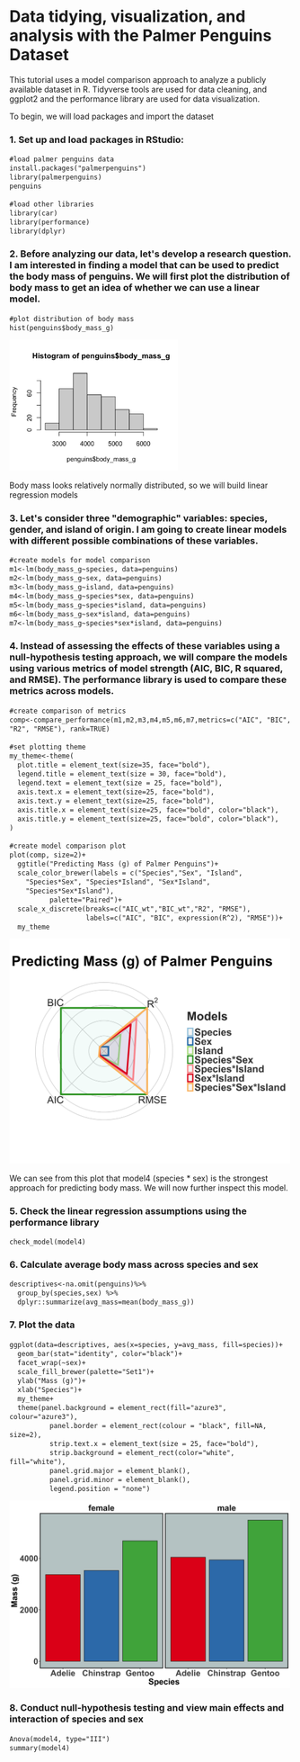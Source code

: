 # Data tidying, visualization, and analysis with the Palmer Penguins Dataset 
This tutorial uses a model comparison approach to analyze a publicly available dataset in R. Tidyverse tools are used for data cleaning, and ggplot2 and the performance library are used for data visualization. 

To begin, we will load packages and import the dataset 

### 1. Set up and load packages in RStudio: 
```
#load palmer penguins data
install.packages("palmerpenguins")
library(palmerpenguins)
penguins

#load other libraries
library(car)
library(performance)
library(dplyr)
```

### 2. Before analyzing our data, let's develop a research question. I am interested in finding a model that can be used to predict the body mass of penguins. We will first plot the distribution of body mass to get an idea of whether we can use a linear model.
```
#plot distribution of body mass
hist(penguins$body_mass_g)
```
<img src="https://github.com/mfrankz/palmer_penguins/blob/main/mass_dist.png" width="300">

Body mass looks relatively normally distributed, so we will build linear regression models


### 3. Let's consider three "demographic" variables: species, gender, and island of origin. I am going to create linear models with different possible combinations of these variables. 
```
#create models for model comparison
m1<-lm(body_mass_g~species, data=penguins)
m2<-lm(body_mass_g~sex, data=penguins)
m3<-lm(body_mass_g~island, data=penguins)
m4<-lm(body_mass_g~species*sex, data=penguins)
m5<-lm(body_mass_g~species*island, data=penguins)
m6<-lm(body_mass_g~sex*island, data=penguins)
m7<-lm(body_mass_g~species*sex*island, data=penguins)
```

### 4. Instead of assessing the effects of these variables using a null-hypothesis testing approach, we will compare the models using various metrics of model strength (AIC, BIC, R squared, and RMSE). The performance library is used to compare these metrics across models.
```
#create comparison of metrics
comp<-compare_performance(m1,m2,m3,m4,m5,m6,m7,metrics=c("AIC", "BIC",  "R2", "RMSE"), rank=TRUE)

#set plotting theme
my_theme<-theme(
  plot.title = element_text(size=35, face="bold"),
  legend.title = element_text(size = 30, face="bold"),
  legend.text = element_text(size = 25, face="bold"),
  axis.text.x = element_text(size=25, face="bold"),
  axis.text.y = element_text(size=25, face="bold"),
  axis.title.x = element_text(size=25, face="bold", color="black"),
  axis.title.y = element_text(size=25, face="bold", color="black"),
)

#create model comparison plot
plot(comp, size=2)+ 
  ggtitle("Predicting Mass (g) of Palmer Penguins")+ 
  scale_color_brewer(labels = c("Species","Sex", "Island", 
    "Species*Sex", "Species*Island", "Sex*Island",
    "Species*Sex*Island"), 
          palette="Paired")+
  scale_x_discrete(breaks=c("AIC_wt","BIC_wt","R2", "RMSE"),
                   labels=c("AIC", "BIC", expression(R^2), "RMSE"))+
  my_theme
```
<img src="https://github.com/mfrankz/palmer_penguins/blob/main/penguin_comparisons.png" width="500">

We can see from this plot that model4 (species * sex) is the strongest approach for predicting body mass. We will now further inspect this model. 

### 5. Check the linear regression assumptions using the performance library
```
check_model(model4)
```

### 6. Calculate average body mass across species and sex
```
descriptives<-na.omit(penguins)%>% 
  group_by(species,sex) %>% 
  dplyr::summarize(avg_mass=mean(body_mass_g))
```

### 7. Plot the data 
```
ggplot(data=descriptives, aes(x=species, y=avg_mass, fill=species))+
  geom_bar(stat="identity", color="black")+
  facet_wrap(~sex)+
  scale_fill_brewer(palette="Set1")+
  ylab("Mass (g)")+
  xlab("Species")+
  my_theme+
  theme(panel.background = element_rect(fill="azure3", colour="azure3"),  
          panel.border = element_rect(colour = "black", fill=NA, size=2), 
          strip.text.x = element_text(size = 25, face="bold"),
          strip.background = element_rect(color="white", fill="white"),
          panel.grid.major = element_blank(),
          panel.grid.minor = element_blank(),
          legend.position = "none")
```
<img src="https://github.com/mfrankz/palmer_penguins/blob/main/penguin_mass.png" width="500">

### 8. Conduct null-hypothesis testing and view main effects and interaction of species and sex
```
Anova(model4, type="III")
summary(model4)
```
                      


